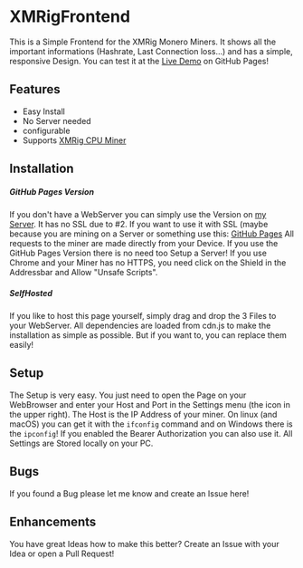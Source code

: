 # XMRigFrontend
This is a Simple Frontend for the XMRig Monero Miners.
It shows all the important informations (Hashrate, Last Connection loss...) and has a simple, responsive Design.
You can test it at the [Live Demo](https://dunklestoast.github.io/XMRigFrontend/index.html) on GitHub Pages!

## Features
- Easy Install
- No Server needed
- configurable
- Supports [XMRig CPU Miner](https://github.com/xmrig/xmrig)


## Installation
##### GitHub Pages Version
If you don't have a WebServer you can simply use the Version on [my Server](http://xmrig.dunklestoast.de/).
It has no SSL due to #2. If you want to use it with SSL (maybe because you are mining on a Server or something use this: [GitHub Pages](https://dunklestoast.github.io/XMRigFrontend/index.html)
All requests to the miner are made directly from your Device. If you use the GitHub Pages Version there is no need too Setup a Server! If you use Chrome and your Miner has no HTTPS, you need click on the Shield in the Addressbar and Allow "Unsafe Scripts". 

##### SelfHosted
If you like to host this page yourself, simply drag and drop the 3 Files to your WebServer. All dependencies are loaded from cdn.js to make the installation as simple as possible. But if you want to, you can replace them easily!

## Setup
The Setup is very easy.
You just need to open the Page on your WebBrowser and enter your Host and Port in the Settings menu (the icon in the upper right).
The Host is the IP Address of your miner. On linux (and macOS) you can get it with the `ifconfig` command and on Windows there is the `ipconfig`!
If you enabled the Bearer Authorization you can also use it. All Settings are Stored locally on your PC.


## Bugs
If you found a Bug please let me know and create an Issue here!

## Enhancements
You have great Ideas how to make this better?
Create an Issue with your Idea or open a Pull Request!
